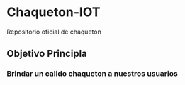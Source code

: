 # Chaqueton-IOT
Repositorio oficial de chaquetón 

## Objetivo Principla
### Brindar un calido chaqueton a nuestros usuarios
